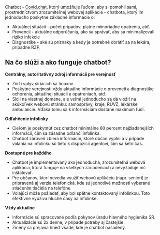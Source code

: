 Chatbot - [Covid.chat](https://covid.chat/), ktorý umožňuje ľuďom, aby si pomohli sami, prostredníctvom zrozumiteľnej webovej aplikácie - chatbota, ktorý im jednoducho poskytne základné informácie o:
 - Aktuálnej situácii - počet prípadov, platné mimoriadne opatrenia, atď.
 - Prevencii - aktuálne odporúčania, ako sa správať, aby sa minimalizovali riziko infekcie
 - Diagnostike - aké sú príznaky a kedy je potrebné obrátiť sa na lekára, prípadne RZP.

## Na čo slúži a ako funguje chatbot?

**Centrálny, autoritatívny zdroj informácií pre verejnosť**
* Zníži vplyv šíriacich sa hoaxov
* Poskytne verejnosti vždy aktuálne informácie o prevencii a diagnostike ochorenia, aktuálnej situácii a opatreniach, atď.
* Sídli na vlastnej doméne, ale veľmi jednoducho sa dá vložiť na akúkoľvek webovú stránku: samosprávy, kraje, RÚVZ, lekárske ambulancie. Vďaka tomu sa k informáciám dostane maximum ľudí.

**Odľahčenie infolinky**
* Cieľom je poskytnúť cez chatbot minimálne 80 percent najžiadanejších informácií, čím sa zásadne odľahčí infolinka.
* Chatbot zároveň zbiera informácie, ktoré občan vyplní a v prípade volania na infolinku sú tieto k dispozícii agentovi, čím sa šetrí čas.

**Dostupné pre každého**
* Chatbot je implementovaný ako jednoduchá, zrozumiteľná webová aplikácia, ktorá funguje na všetkých zariadeniach a nevyžaduje nič inštalovať.
* Pre občanov, ktorí nevedia využiť webovú aplikáciu (napr. seniori) je pripravená aj verzia telefonická, kde sú jednotlivé možnosti vyberané stlačením tlačidla na telefóne.
* Volajúci môže požiadať, aby bol spätne kontaktovaný infolinkou. Toto efektívne využíva hluché časy na infolinke.

**Vždy aktuálne**
* Informácie sú spracované podľa pokynov úradu hlavného hygienika SR.
* Aktualizácie sú 2x denne, v prípade potreby aj častejšie.
* Zmeny sa prejavia hneď všade, kde je chatbot nasadený.


